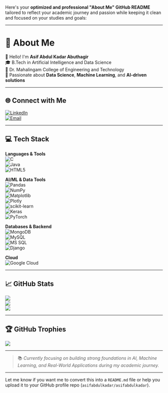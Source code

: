 Here's your **optimized and professional "About Me" GitHub README** tailored to reflect your academic journey and passion while keeping it clean and focused on your studies and goals:

---

# 💫 About Me  
👋 Hello! I'm **Asif Abdul Kadar Abuthagir**  
🎓 B.Tech in Artificial Intelligence and Data Science  
📍 Dr. Mahalingam College of Engineering and Technology  
🚀 Passionate about **Data Science**, **Machine Learning**, and **AI-driven solutions**

---

## 🌐 Connect with Me  
[![LinkedIn](https://img.shields.io/badge/LinkedIn-%230077B5.svg?logo=linkedin&logoColor=white)](https://www.linkedin.com/in/asif-abdul-kadar-abuthagir-7abb58257/)  
[![Email](https://img.shields.io/badge/Email-D14836?logo=gmail&logoColor=white)](mailto:A.asifabdulkadar@gmail.com)

---

## 💻 Tech Stack  
**Languages & Tools**  
![C](https://img.shields.io/badge/C-%2300599C.svg?style=for-the-badge&logo=c&logoColor=white)  
![Java](https://img.shields.io/badge/Java-%23ED8B00.svg?style=for-the-badge&logo=openjdk&logoColor=white)  
![HTML5](https://img.shields.io/badge/HTML5-%23E34F26.svg?style=for-the-badge&logo=html5&logoColor=white)

**AI/ML & Data Tools**  
![Pandas](https://img.shields.io/badge/Pandas-%23150458.svg?style=for-the-badge&logo=pandas&logoColor=white)  
![NumPy](https://img.shields.io/badge/NumPy-%23013243.svg?style=for-the-badge&logo=numpy&logoColor=white)  
![Matplotlib](https://img.shields.io/badge/Matplotlib-%23ffffff.svg?style=for-the-badge&logo=Matplotlib&logoColor=black)  
![Plotly](https://img.shields.io/badge/Plotly-%233F4F75.svg?style=for-the-badge&logo=plotly&logoColor=white)  
![scikit-learn](https://img.shields.io/badge/scikit--learn-%23F7931E.svg?style=for-the-badge&logo=scikit-learn&logoColor=white)  
![Keras](https://img.shields.io/badge/Keras-%23D00000.svg?style=for-the-badge&logo=Keras&logoColor=white)  
![PyTorch](https://img.shields.io/badge/PyTorch-%23EE4C2C.svg?style=for-the-badge&logo=PyTorch&logoColor=white)

**Databases & Backend**  
![MongoDB](https://img.shields.io/badge/MongoDB-%234ea94b.svg?style=for-the-badge&logo=mongodb&logoColor=white)  
![MySQL](https://img.shields.io/badge/MySQL-4479A1.svg?style=for-the-badge&logo=mysql&logoColor=white)  
![MS SQL](https://img.shields.io/badge/Microsoft%20SQL%20Server-CC2927?style=for-the-badge&logo=microsoft%20sql%20server&logoColor=white)  
![Django](https://img.shields.io/badge/Django-%23092E20.svg?style=for-the-badge&logo=django&logoColor=white)

**Cloud**  
![Google Cloud](https://img.shields.io/badge/GoogleCloud-%234285F4.svg?style=for-the-badge&logo=google-cloud&logoColor=white)

---

## 📈 GitHub Stats  
![](https://github-readme-stats.vercel.app/api?username=asifabdulkadar&theme=onedark&hide_border=true&count_private=true)  
![](https://github-readme-streak-stats.herokuapp.com/?user=asifabdulkadar&theme=onedark&hide_border=true)  
![](https://github-readme-stats.vercel.app/api/top-langs/?username=asifabdulkadar&theme=onedark&hide_border=true&layout=compact)

---

## 🏆 GitHub Trophies  
![](https://github-profile-trophy.vercel.app/?username=asifabdulkadar&theme=default&no-frame=false&no-bg=false&margin-w=4)

---

> 📚 *Currently focusing on building strong foundations in AI, Machine Learning, and Real-World Applications during my academic journey.*

---

Let me know if you want me to convert this into a `README.md` file or help you upload it to your GitHub profile repo (`asifabdulkadar/asifabdulkadar`).
